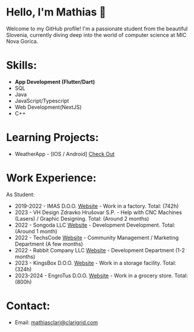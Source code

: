 # Hello, I'm Mathias 👋

Welcome to my GitHub profile! I'm a passionate student from the beautiful Slovenia, currently diving deep into the world of computer science at MIC Nova Gorica.

# Skills:
- **App Development (Flutter/Dart)**
- SQL
- Java
- JavaScript/Typescript
- Web Development(NextJS)
- C++

# Learning Projects:
* WeatherApp - [IOS / Android] [Check Out](https://github.com/mathiasclari/matsweatherapp)

# Work Experience:
As Student:
* 2019-2022 - IMAS D.O.O. [Website](https://imas.si) - Work in a factory. Total: (742h)
* 2023 - VH Design Zdravko Hrušovar S.P. - Help with CNC Machines (Lasers) / Graphic Designing. Total: (Around 2 months)
* 2022 - Songoda LLC [Website](https://www.linkedin.com/company/songoda/) -  Development Development. Total: (Around 1 month)
* 2022 - TechsCode [Website](https://www.linkedin.com/company/techscode) - Community Management / Marketing Department (A few months)
* 2022 - Rabbit Company LLC [Website](https://www.linkedin.com/company/rabbit-company-llc/) - Development Department (1-2 months)
* 2023 - KingsBox D.O.O. [Website](https://kingsbox.com) - Work in a storage facility. Total: (324h)
* 2023-2024 - EngroTus D.O.O. [Website](https://tus.si) - Work in a grocery store. Total: (800h)


# Contact:
* Email: mathiasclari@clarigrid.com
